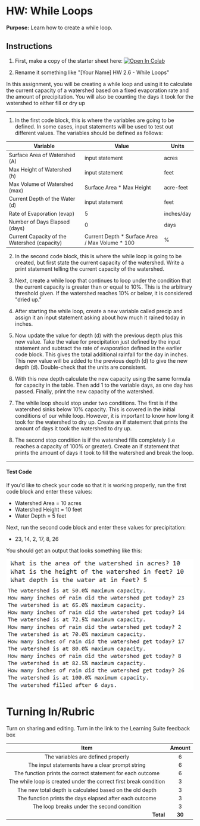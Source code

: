 #  HW: While Loops

**Purpose:** Learn how to create a while loop.

## Instructions

1. First, make a copy of the starter sheet here: <a href="https://colab.research.google.com/github/byu-cce270/content/blob/main/docs/unit2/05_while_loops/[Your_Name]_2_6_While_Loops_HW.ipynb" target="_blank"><img src="https://colab.research.google.com/assets/colab-badge.svg" alt="Open In Colab"/></a>

2. Rename it something like "[Your Name] HW 2.6 - While Loops"

In this assignment, you will be creating a while loop and using it to calculate the current capacity of a watershed based on a fixed evaporation rate and the amount of precipitation. You will also be counting the days it took for the watershed to either fill or dry up

---

   1. In the first code block, this is where the variables are going to be defined. In some cases, input statements will be used to test out different values. The variables should be defined as follows:

   | Variable                                     | Value                                           | Units      |
   |----------------------------------------------|-------------------------------------------------|------------|
   | Surface Area of Watershed (A)                | input statement                                 | acres      |
   | Max Height of Watershed (h)                  | input statement                                 | feet       |
   | Max Volume of Watershed (max)                | Surface Area * Max Height                       | acre-feet  |
   | Current Depth of the Water (d)               | input statement                                 | feet       |
   | Rate of Evaporation (evap)                   | 5                                               | inches/day |
   | Number of Days Elapsed (days)                | 0                                               | days       |
   | Current Capacity of the Watershed (capacity) | Current Depth * Surface Area / Max Volume * 100 | %          |

   2. In the second code block, this is where the while loop is going to be created, but first state the current capacity of the watershed. Write a print statement telling the current capacity of the watershed.

   3. Next, create a while loop that continues to loop under the condition that the current capacity is greater than or equal to 10%. This is the arbitrary threshold given. If the watershed reaches 10% or below, it is considered "dried up."

   4. After starting the while loop, create a new variable called precip and assign it an input statement asking about how much it rained today in inches.

   5. Now update the value for depth (d) with the previous depth plus this new value. Take the value for precipitation just defined by the input statement and subtract the rate of evaporation defined in the earlier code block. This gives the total additional rainfall for the day in inches. This new value will be added to the previous depth (d) to give the new depth (d). Double-check that the units are consistent.

   6. With this new depth calculate the new capacity using the same formula for capacity in the table. Then add 1 to the variable days, as one day has passed. Finally, print the new capacity of the watershed.

   7. The while loop should stop under two conditions. The first is if the watershed sinks below 10% capacity. This is covered in the initial conditions of our while loop. However, it is important to know how long it took for the watershed to dry up. Create an if statement that prints the amount of days it took the watershed to dry up.

   8. The second stop condition is if the watershed fills completely (i.e reaches a capacity of 100% or greater). Create an if statement that prints the amount of days it took to fill the watershed and break the loop.

---

#### Test Code

If you'd like to check your code so that it is working properly, run the first code block and enter these values: 
   - Watershed Area = 10 acres
   - Watershed Height = 10 feet
   - Water Depth = 5 feet

Next, run the second code block and enter these values for precipitation:
   - 23, 14, 2, 17, 8, 26

You should get an output that looks something like this:

![HW_2_6_Example_1_1.png](images/HW_2_6_Example_1_1.png)
![HW_2_6_Example_1_2.png](images/HW_2_6_Example_1_2.png)

# Turning In/Rubric

Turn on sharing and editing. Turn in the link to the Learning Suite feedback box

|                            **Item**                               | **Amount** |  
|:-----------------------------------------------------------------:|:----------:|
| The variables are defined properly                                |     6      |
| The input statements have a clear prompt string                   |     6      |
| The function prints the correct statement for each outcome        |     6      |
| The while loop is created under the correct first break condition |     3      |
| The new total depth is calculated based on the old depth          |     3      |
| The function prints the days elapsed after each outcome           |     3      |
| The loop breaks under the second condition                        |     3      |
|         <div style="text-align: right">**Total**</div>            |   **30**   |
   
